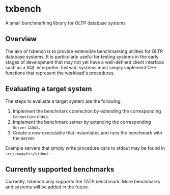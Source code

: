 # txbench
A small benchmarking library for OLTP database systems

## Overview
The aim of txbench is to provide extensible benchmarking utilities for OLTP database systems. It is particularly useful for testing systems in the early stages of development that may not yet have a well-defined client interface such as a SQL interpreter. Instead, systems must simply implement C++ functions that represent the workload's procedures.

## Evaluating a target system
The steps to evaluate a target system are the following.
1. Implement the benchmark connection by extending the corresponding `Connection` class.
2. Implement the benchmark server by extending the corresponding `Server` class.
3. Create a new executable that instantiates and runs the benchmark with the server.

Example servers that simply write procedure calls to stdout may be found in `src/examples/stdout`.

## Currently supported benchmarks
Currently, txbench only supports the TATP benchmark. More benchmarks and systems will be added in the future.
